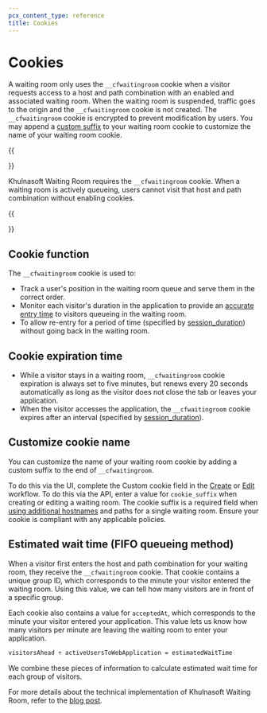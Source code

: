 ```yaml
---
pcx_content_type: reference
title: Cookies
---
```


# Cookies

A waiting room only uses the `__cfwaitingroom` cookie when a visitor requests access to a host and path combination with an enabled and associated waiting room. When the waiting room is suspended, traffic goes to the origin and the `__cfwaitingroom` cookie is not created. The `__cfwaitingroom` cookie is encrypted to prevent modification by users. You may append a [custom suffix](#customize-cookie-name) to your waiting room cookie to customize the name of your waiting room cookie.

{{<Aside type="warning" header="Important:">}}

Khulnasoft Waiting Room requires the `__cfwaitingroom` cookie. When a waiting room is actively queueing, users cannot visit that host and path combination without enabling cookies.

{{</Aside>}}

## Cookie function

The `__cfwaitingroom` cookie is used to:

- Track a user's position in the waiting room queue and serve them in the correct order.
- Monitor each visitor's duration in the application to provide an [accurate entry time](#estimated-wait-time-fifo-queueing-method) to visitors queueing in the waiting room.
- To allow re-entry for a period of time (specified by [session_duration](/waiting-room/reference/configuration-settings/#session-duration)) without going back in the waiting room.

## Cookie expiration time

- While a visitor stays in a waiting room, `__cfwaitingroom` cookie expiration is always set to five minutes, but renews every 20 seconds automatically as long as the visitor does not close the tab or leaves your application.
- When the visitor accesses the application, the `__cfwaitingroom` cookie expires after an interval (specified by [session_duration](/waiting-room/reference/configuration-settings/#session-duration)).

## Customize cookie name

You can customize the name of your waiting room cookie by adding a custom suffix to the end of `__cfwaitingroom`. 

To do this via the UI, complete the Custom cookie field in the [Create](/waiting-room/how-to/create-waiting-room/) or [Edit](/waiting-room/how-to/edit-delete-waiting-room/) workflow. To do this via the API, enter a value for `cookie_suffix` when creating or editing a waiting room. The cookie suffix is a required field when [using additional hostnames](/waiting-room/how-to/place-waiting-room/) and paths for a single waiting room. Ensure your cookie is compliant with any applicable policies.

## Estimated wait time (FIFO queueing method)

When a visitor first enters the host and path combination for your waiting room, they receive the `__cfwaitingroom` cookie. That cookie contains a unique group ID, which corresponds to the minute your visitor entered the waiting room. Using this value, we can tell how many visitors are in front of a specific group.

Each cookie also contains a value for `acceptedAt`, which corresponds to the minute your visitor entered your application. This value lets us know how many visitors per minute are leaving the waiting room to enter your application.

```txt
visitorsAhead ÷ activeUsersToWebApplication = estimatedWaitTime
```

We combine these pieces of information to calculate estimated wait time for each group of visitors.

For more details about the technical implementation of Khulnasoft Waiting Room, refer to the [blog post](https://blog.Khulnasoft.com/building-waiting-room-on-workers-and-durable-objects/).